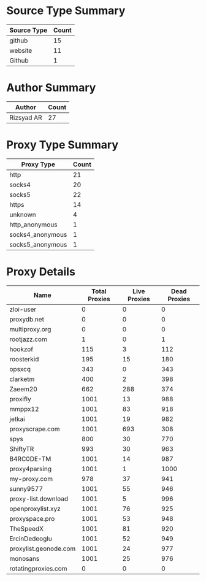 # Source Type Summary

| Source Type | Count |
|-------------|-------|
| github | 15 |
| website | 11 |
| Github | 1 |


# Author Summary

| Author | Count |
|--------|-------|
| Rizsyad AR | 27 |


# Proxy Type Summary

| Proxy Type | Count |
|------------|-------|
| http | 21 |
| socks4 | 20 |
| socks5 | 22 |
| https | 14 |
| unknown | 4 |
| http_anonymous | 1 |
| socks4_anonymous | 1 |
| socks5_anonymous | 1 |


# Proxy Details

| Name | Total Proxies | Live Proxies | Dead Proxies |
|------|---------------|--------------|---------------|
| zloi-user | 0 | 0 | 0 |
| proxydb.net | 0 | 0 | 0 |
| multiproxy.org | 0 | 0 | 0 |
| rootjazz.com | 1 | 0 | 1 |
| hookzof | 115 | 3 | 112 |
| roosterkid | 195 | 15 | 180 |
| opsxcq | 343 | 0 | 343 |
| clarketm | 400 | 2 | 398 |
| Zaeem20 | 662 | 288 | 374 |
| proxifly | 1001 | 13 | 988 |
| mmppx12 | 1001 | 83 | 918 |
| jetkai | 1001 | 19 | 982 |
| proxyscrape.com | 1001 | 693 | 308 |
| spys | 800 | 30 | 770 |
| ShiftyTR | 993 | 30 | 963 |
| B4RC0DE-TM | 1001 | 14 | 987 |
| proxy4parsing | 1001 | 1 | 1000 |
| my-proxy.com | 978 | 37 | 941 |
| sunny9577 | 1001 | 55 | 946 |
| proxy-list.download | 1001 | 5 | 996 |
| openproxylist.xyz | 1001 | 76 | 925 |
| proxyspace.pro | 1001 | 53 | 948 |
| TheSpeedX | 1001 | 81 | 920 |
| ErcinDedeoglu | 1001 | 52 | 949 |
| proxylist.geonode.com | 1001 | 24 | 977 |
| monosans | 1001 | 25 | 976 |
| rotatingproxies.com | 0 | 0 | 0 |
